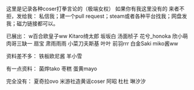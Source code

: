 这里是记录各种coser打拳言论的（极端女权）
如果你有我这里没有的 来者不拒，发给我：
私信我；建一个pull request；steam或者各种平台找我；网盘发我；磁力链接都可以。


已展出：
w百合欧皇子ww 
Kitaro绮太郎 
坂坂白 
汤面桢子 
花兮_honoka 
欣小萌 
肉哥三缺一 
扇宝 
肃雨雨雨 
小菜刀夫斯基 
叶叶
前羽rrr 
白金Saki 
miko酱ww


资料差不多：
铁板欧尼酱
羊小雪

有一点资料：
菌烨tako
枣糕
蛋黄mayo 

完全没有：
夏奇拉ovo
米游社造黄谣coser
阿昭 
杜杜
琳汐汐




